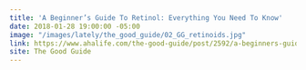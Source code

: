 ```yaml
---
title: 'A Beginner’s Guide To Retinol: Everything You Need To Know'
date: 2018-01-28 19:00:00 -05:00
image: "/images/lately/the_good_guide/02_GG_retinoids.jpg"
link: https://www.ahalife.com/the-good-guide/post/2592/a-beginners-guide-to-retinol-everything-you-need-to-know
site: The Good Guide
---
```



